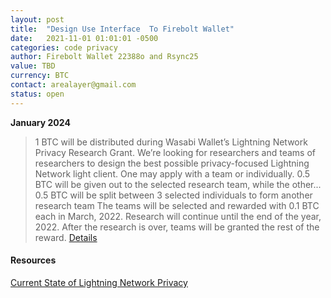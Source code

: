 ```yaml
---
layout: post
title:  "Design Use Interface  To Firebolt Wallet"
date:   2021-11-01 01:01:01 -0500
categories: code privacy
author: Firebolt Wallet 22388o and Rsync25
value: TBD
currency: BTC
contact: arealayer@gmail.com
status: open
---
```


**January 2024**

> 1 BTC will be distributed during Wasabi Wallet’s Lightning Network Privacy Research Grant. We’re looking for researchers and teams of researchers to design the best possible privacy-focused Lightning Network light client. One may apply with a team or individually.
> 0.5 BTC will be given out to the selected research team, while the other...
> 0.5 BTC will be split between 3 selected individuals to form another research team
> The teams will be selected and rewarded with 0.1 BTC each in March, 2022. Research will continue until the end of the year, 2022. After the research is over, teams will be granted the rest of the reward.
[Details](https://blog.wasabiwallet.io/1-11-btc-ln-privacy-grant/)

#### Resources

[Current State of Lightning Network Privacy](https://abytesjourney.com/lightning-privacy/)

